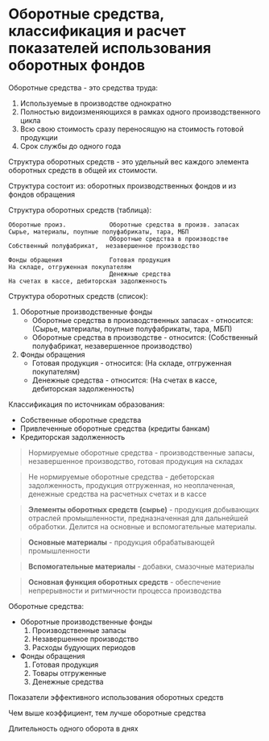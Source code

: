 # Оборотные средства, классификация и расчет показателей использования оборотных фондов

Оборотные средства - это средства труда:
1. Используемые в производстве однократно
2. Полностью видоизменяющихся в рамках одного производственного цикла
3. Всю свою стоимость сразу переносящую на стоимость готовой продукции
4. Срок службы до одного года

Структура оборотных средств - это удельный вес каждого элемента оборотных средств в общей их стоимости.

Структура состоит из: оборотных производственных фондов и из фондов обращения

Структура оборотных средств (таблица):
```
Оборотные произ.            Оборотные средства в произв. запасах        Сырье, материалы, поупные полуфабрикаты, тара, МБП
                            Оборотные средства в производстве           Собственный полуфабрикат,  незавершенное производство

Фонды обращения             Готовая продукция                           На складе, отгруженная покупателям
                            Денежные средства                           На счетах в кассе, дебиторская задолженность 
```

Структура оборотных средств (список):
1. Оборотные производственные фонды
    * Оборотные средства в производственных запасах - относится: (Сырье, материалы, поупные полуфабрикаты, тара, МБП)
    * Оборотные средства в производстве - относится: (Собственный полуфабрикат, незавершенное производство)
2. Фонды обращения
    * Готовая продукция - относится: (На складе, отгруженная покупателям)
    * Денежные средства - относится: (На счетах в кассе, дебиторская задолженность)

Классификация по источникам образования:
* Собственные оборотные средства
* Привлеченные оборотные средства (кредиты банкам)
* Кредиторская задолженность

> Нормируемые оборотные средства - производственные запасы, незавершенное производство, готовая продукция на складах

> Не нормируемые оборотные средства - дебеторская задолженность, продукция отгруженная, но неоплаченная, денежные средства на расчетных счетах и в кассе

> **Элементы оборотных средств (сырье)** - продукция добывающих отраслей промышленности, предназначенная для дальнейшей обработки. Делится на основные и вспомогательные материалы.

> **Основные материалы** - продукция обрабатывающей промышленности

> **Вспомогательные материалы** - добавки, смазочные материалы

> **Основная функция оборотных средств** - обеспечение непрерывности и ритмичности процесса производства

Оборотные средства:
* Оборотные производственные фонды
    1. Производственные запасы
    2. Незавершенное производство   
    3. Расходы будующих периодов
* Фонды обращения
    1. Готовая продукция
    2. Товары отгруженные
    3. Денежные средства

Показатели эффективного использования оборотных средств

Чем выше коэффициент, тем лучше оборотные средства

Длительность одного оборота в днях